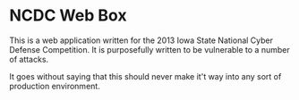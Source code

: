 NCDC Web Box
============

This is a web application written for the 2013 Iowa State National Cyber Defense Competition.  It is purposefully written to be vulnerable to a number of attacks.

It goes without saying that this should never make it't way into any sort of production environment.  
